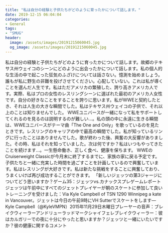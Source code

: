 ```yaml
---
title: "私は自分の経験と子供たちがどのように育ったかについて話します。"
date: 2019-12-15 06:04:04
categories:
- General
tags:
- "SMUG"
header:
  image: /assets/images/20191215060045.jpg
  og_image: /assets/images/20191215060045.jpg
---
```


私は自分の経験と子供たちがどのように育ったかについて話します。故郷のテキサス州ウェイコのシーンにどのように出会ったかについて話します。私の個人的な生活の中で起こった狂気のふざけについては話さない。憶測を始めましょう。誰もが私に野生の非難を投げさせてください。心配していない。これは私が導くことを選んだ人生です。私はただアメリカの繁殖した、誇り高きアメリカ人です。実際、私はプロの女性のレスリングシーンに選ばれた最初のアメリカ人女性です。自分の好きなことをすることを誇りに思います。私がWWEと契約したとき、それは人生の大きな瞬間でした。私はテキサス州ウェイコの子供で、それ以上のことは知りませんでした。 WWEユニバースが一緒になって私をサポートしてくれるのを見るのは説明するのが難しい…。私の頭の中に永遠に生きる瞬間は、WWEユニバースがテーマ曲「The One and Only」を歌っているのを見たときです。レスリングのキャリアの中で最高の瞬間でした。私が知っているリングに行ったことはありませんでした。歌が終わった後、興奮の大反響がありました。その時、私はそれを知っていました。次は何ですか？私はいつもやってきたことを続けます…。一生懸命働き、正しく食べ、健康を保ちます。 WWEのCruiserweight Classicが今月末に終了するまでに、家族の家に戻る予定です。子供たちと一緒に充実した時間を過ごすことを計画しているので興奮しています。私はレスリングが大好きです。私は新たな挑戦をすることに興奮しており、うまくいけば再び成功することができます。 「新しいジェッツの第3ジャージについてどう思いますか？ゲーム35：ジェッツvs.カナックスプレゲームレポートジェッツは午前中にすべてのジェットプレイヤーが朝のスケートに参加して良いトレーニングを受けました：Via Kyle Campbell of TSN 1290 Winnipeg a kate in Vancouver。ジェットは今日の午前9時にVH Sutterでスケートをします— Kyle Campbell（@KyleVMPN）2015年11月29日木曜日プレーヤーの音声：ブレイクウィーラーアンドリューラッドマークシャイフェレブレイクウィーラー：彼はカルガリーでの夜に十分にやったと思いますか？ジェッツと一緒にいたいですか？彼の健康に関するコメント
